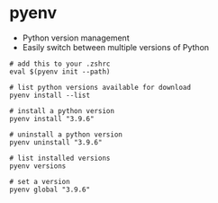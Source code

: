 # pyenv

- Python version management
- Easily switch between multiple versions of Python

```shell
# add this to your .zshrc
eval $(pyenv init --path)
```

```shell
# list python versions available for download
pyenv install --list

# install a python version
pyenv install "3.9.6"

# uninstall a python version
pyenv uninstall "3.9.6"

# list installed versions
pyenv versions

# set a version
pyenv global "3.9.6"
```
